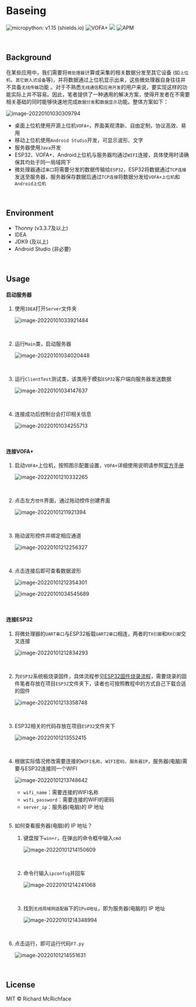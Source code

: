 # Baseing

![micropython: v1.15 (shields.io)](https://img.shields.io/badge/micropython-v1.15-blue) ![VOFA+](https://img.shields.io/badge/VOFA%2B-v1.3.10-green) ![](https://img.shields.io/badge/Thonny-v3.3.7-orange) ![APM](https://img.shields.io/apm/l/vim-mode)

<br>
  
## Background

在某些应用中，我们需要将`微处理器`计算或采集的相关数据分发至其它设备 (如`上位机`、`其它嵌入式设备`等)，并将数据通过上位机显示出来，这些微处理器自身往往并不具备`无线传输`功能 。对于不熟悉`无线通信`和`应用开发`的用户来说，要实现这样的功能实际上并不容易。因此，笔者提供了一种通用的解决方案，使得开发者在不需要相关基础的同时能够快速地完成`数据分发`和`数据显示`功能。整体方案如下：

![image-20220101030309794](https://s2.loli.net/2022/01/01/hipmozjkP8DMlar.png)

- 桌面上位机使用开源上位机`VOFA+`，界面美观清新、自由定制，协议高效、易用
- 移动上位机使用`Android Studio`开发，可显示波形、文字
- 服务器使用`Java`开发
- ESP32、VOFA+、Android上位机与服务器均通过`WIFI`连接，具体使用时请确保其均处于同一局域网下
- 微处理器通过`串口`将需要分发的数据传输给`ESP32`，ESP32将数据通过`TCP连接`发送至服务器，服务器保存数据后通过`TCP连接`将数据分发给`VOFA+上位机`和`Android上位机`


<br>

## Environment

- Thonny (v3.3.7及以上)
- IDEA
- JDK9 (及以上)
- Android Studio (非必要)

<br>

## Usage

#### 启动服务器

1. 使用`IDEA`打开`Server`文件夹

   ![image-20220101033921484](https://s2.loli.net/2022/01/01/72vmslOkTLoA4nu.png)

   <br>

2. 运行`Main`类，启动服务器

   ![image-20220101034020448](https://s2.loli.net/2022/01/01/xB63FdrSlfDCkgn.png)

   <br>

3. 运行`ClientTest`测试类，该类用于模拟`ESP32`客户端向服务器发送数据

   ![image-20220101034147637](https://s2.loli.net/2022/01/01/KBXlQf1ungvFYb2.png)

   <br>

4. 连接成功后控制台会打印相关信息

   ![image-20220101034255713](https://s2.loli.net/2022/01/01/rwcjt3Fx6d2VSsv.png)

   <br>



#### 连接VOFA+

1. 启动`VOFA+`上位机，按照图示配置设置，`VOFA+`详细使用说明请参照[官方手册](https://www.vofa.plus/docs/learning)

   ![image-20220101210332265](https://s2.loli.net/2022/01/01/XxQ4aBiCEU5Ymvu.png)

   <br>

2. 点击左方`控件`界面，通过拖动控件创建界面

   ![image-20220101211921394](https://s2.loli.net/2022/01/01/spmkQEMbz73vPiS.png)

   <br>

3. 拖动波形控件并绑定相应通道

   ![image-20220101212256327](https://s2.loli.net/2022/01/01/NWXsIiVugjUzDhr.png)

   <br>

4. 点击连接后即可查看数据波形

   ![image-20220101212354301](https://s2.loli.net/2022/01/01/j1NYDBJZloS9VI7.png)

   ![image-20220101034545689](https://s2.loli.net/2022/01/01/p6IbjzPBxiT8YuA.png)

   <br>

#### 连接ESP32

1. 将微处理器的`UART串口`与ESP32板载`UART2串口`相连，两者的`TX引脚`和`RX引脚`交叉连接

   ![image-20220101212834293](https://s2.loli.net/2022/01/01/VAKvFrHGshNpZOg.png)

   <br>

2. 为`ESP32`系统板烧录固件，具体流程参见[ESP32固件烧录流程](https://krins.vercel.app/blogs/ESP32/1_Start.html)，需要烧录的固件笔者存放在项目`ESP32`文件夹下，读者也可按照教程中的方式自己下载合适的固件

   ![image-20220101213358748](https://s2.loli.net/2022/01/01/LukNhxCFeYv278w.png)

   <br>

3. ESP32相关的代码存放在项目`ESP32`文件夹下

   ![image-20220101213552415](https://s2.loli.net/2022/01/01/IBoGz46FbRKWcwe.png)

   <br>

4. 根据实际情况修改需要连接的`WIFI名称`、`WIFI密码`、`服务器IP`，服务器(电脑)需要与ESP32连接同一个WIFI

   ![image-20220101213748642](https://s2.loli.net/2022/01/01/fVm4Qqc3dDrHtuz.png)

   - `wifi_name`：需要连接的WIFI名称
   - `wifi_password`：需要连接的WIFI的密码
   - `server_ip`：服务器(电脑)的 IP 地址

   <br>

5. 如何查看服务器(电脑)的 IP 地址？

   1. 键盘按下`win+r`，在弹出的命令框中输入`cmd`

      ![image-20220101214150609](https://s2.loli.net/2022/01/01/RQDkWdC83meiEyP.png)

      <br>

   2. 命令行输入`ipconfig`并回车

      ![image-20220101214241068](https://s2.loli.net/2022/01/01/5KHmvUn7Gtsbwcp.png)

      <br>

   3. 找到`无线局域网适配器`下的`IPv4地址`，即为服务器(电脑的) IP 地址

      ![image-20220101214348994](https://s2.loli.net/2022/01/01/6XyZHSdhOnR57FD.png)

      <br>

6. 点击运行，即可运行代码`FT.py`

   ![image-20220101214551631](https://s2.loli.net/2022/01/01/MPXrWYmbKUeTsdG.png)

   <br>

## License

MIT © Richard McRichface

